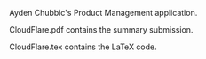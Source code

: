 Ayden Chubbic's Product Management application. 
    <p>CloudFlare.pdf contains the summary submission.</p>
    <p>CloudFlare.tex contains the LaTeX code.</p>

